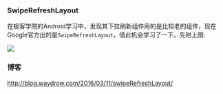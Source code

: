 
### SwipeRefreshLayout
在极客学院的Android学习中，发现其下拉刷新组件用的是比较老的组件，现在Google官方出的是`SwipeRefreshLayout`，借此机会学习了一下。先附上图: 

![](http://7xrmgx.com1.z0.glb.clouddn.com/swipe.png)

### 博客

<http://blog.waydrow.com/2016/03/11/swipeRefreshLayout/>

